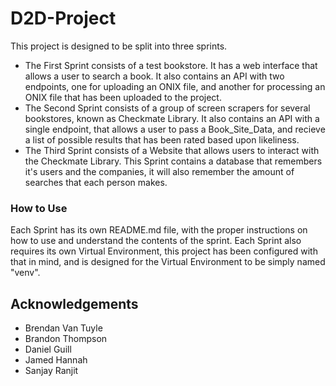 # D2D-Project

This project is designed to be split into three sprints.
* The First Sprint consists of a test bookstore. It has a web interface that allows a user to search a book.  It also contains an API with two endpoints, one for uploading an ONIX file, and another for processing an ONIX file that has been uploaded to the project.
* The Second Sprint consists of a group of screen scrapers for several bookstores, known as Checkmate Library.  It also contains an API with a single endpoint, that allows a user to pass a Book_Site_Data, and recieve a list of possible results that has been rated based upon likeliness.
* The Third Sprint consists of a Website that allows users to interact with the Checkmate Library.  This Sprint contains a database that remembers it's users and the companies, it will also remember the amount of searches that each person makes.

### How to Use

Each Sprint has its own README.md file, with the proper instructions on how to use and understand the contents of the sprint.  Each Sprint also requires its own Virtual Environment, this project has been configured with that in mind, and is designed for the Virtual Environment to be simply named "venv".

## Acknowledgements

* Brendan Van Tuyle
* Brandon Thompson
* Daniel Guill
* Jamed Hannah
* Sanjay Ranjit